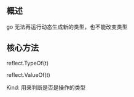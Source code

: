 ## 概述

go 无法再运行动态生成新的类型，也不能改变类型

## 核心方法

reflect.TypeOf(t)

reflect.ValueOf(t)

Kind: 用来判断是否是操作的类型
